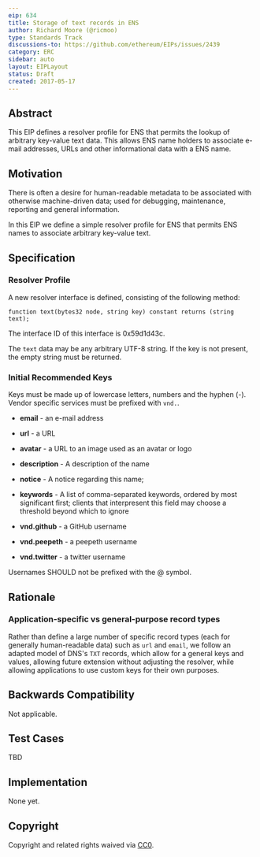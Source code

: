 ```yaml
---
eip: 634
title: Storage of text records in ENS
author: Richard Moore (@ricmoo)
type: Standards Track
discussions-to: https://github.com/ethereum/EIPs/issues/2439
category: ERC
sidebar: auto
layout: EIPLayout
status: Draft
created: 2017-05-17
---
```


## Abstract

This EIP defines a resolver profile for ENS that permits the lookup of arbitrary key-value
text data. This allows ENS name holders to associate e-mail addresses, URLs and other
informational data with a ENS name.

## Motivation

There is often a desire for human-readable metadata to be associated with otherwise
machine-driven data; used for debugging, maintenance, reporting and general information.

In this EIP we define a simple resolver profile for ENS that permits ENS names to
associate arbitrary key-value text.

## Specification

### Resolver Profile

A new resolver interface is defined, consisting of the following method:

    function text(bytes32 node, string key) constant returns (string text);

The interface ID of this interface is 0x59d1d43c.

The `text` data may be any arbitrary UTF-8 string. If the key is not present, the empty string
must be returned.

### Initial Recommended Keys

Keys must be made up of lowercase letters, numbers and the hyphen (-). Vendor specific
services must be prefixed with `vnd.`.

- **email** - an e-mail address
- **url** - a URL
- **avatar** - a URL to an image used as an avatar or logo
- **description** - A description of the name
- **notice** - A notice regarding this name;
- **keywords** - A list of comma-separated keywords, ordered by most significant first; clients that interpresent this field may choose a threshold beyond which to ignore

- **vnd.github** - a GitHub username
- **vnd.peepeth** - a peepeth username
- **vnd.twitter** - a twitter username

Usernames SHOULD not be prefixed with the @ symbol.

## Rationale

### Application-specific vs general-purpose record types

Rather than define a large number of specific record types (each for generally human-readable
data) such as `url` and `email`, we follow an adapted model of DNS's `TXT` records, which allow
for a general keys and values, allowing future extension without adjusting the resolver, while
allowing applications to use custom keys for their own purposes.

## Backwards Compatibility

Not applicable.

## Test Cases

TBD

## Implementation

None yet.

## Copyright

Copyright and related rights waived via [CC0](https://creativecommons.org/publicdomain/zero/1.0/).
